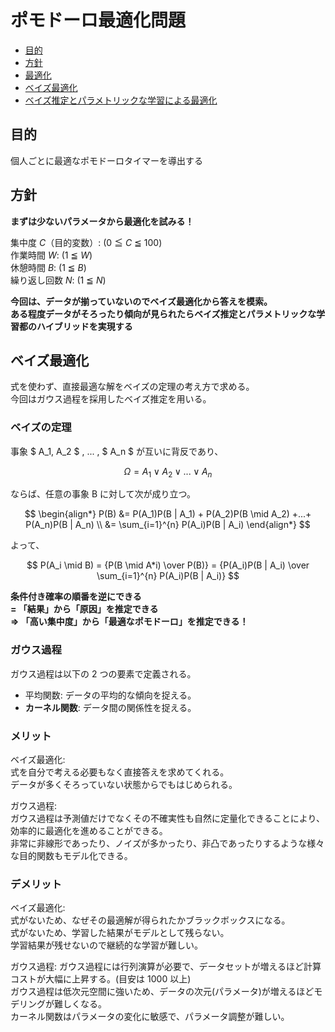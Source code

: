 # ポモドーロ最適化問題

- [目的](#目的)
- [方針](#方針)
- [最適化](#最適化)
- [ベイズ最適化](#ベイズ最適化)
- [ベイズ推定とパラメトリックな学習による最適化](#ベイズ推定とパラメトリックな学習による最適化)

## 目的

個人ごとに最適なポモドーロタイマーを導出する

## 方針

**まずは少ないパラメータから最適化を試みる！**

集中度 $C$（目的変数）: (0 $\leqq$ $C$ $\leqq$ 100)  
作業時間 $W$: (1 $\leqq$ $W$)  
休憩時間 $B$: (1 $\leqq$ $B$)  
繰り返し回数 $N$: (1 $\leqq$ $N$)

**今回は、データが揃っていないのでベイズ最適化から答えを模索。**  
**ある程度データがそろったり傾向が見られたらベイズ推定とパラメトリックな学習都のハイブリッドを実現する**

## ベイズ最適化

式を使わず、直接最適な解をベイズの定理の考え方で求める。  
今回はガウス過程を採用したベイズ推定を用いる。

### ベイズの定理

事象 $ A_1, A_2 $ , ... , $ A_n $ が互いに背反であり、

$$
\Omega = A_1 \vee A_2 \vee ... \vee A_n
$$

ならば、任意の事象 B に対して次が成り立つ。

$$
\begin{align*}
P(B) &= P(A_1)P(B | A_1) + P(A_2)P(B \mid A_2) +...+ P(A_n)P(B | A_n) \\
&= \sum_{i=1}^{n} P(A_i)P(B | A_i)
\end{align*}
$$

よって、

$$
P(A_i \mid B) = {P(B \mid A*i) \over P(B)} = {P(A_i)P(B | A_i) \over \sum_{i=1}^{n} P(A_i)P(B | A_i)}
$$

**条件付き確率の順番を逆にできる**  
**= 「結果」から「原因」を推定できる**  
**=> 「高い集中度」から「最適なポモドーロ」を推定できる！**

### ガウス過程

ガウス過程は以下の 2 つの要素で定義される。

- 平均関数: データの平均的な傾向を捉える。
- **カーネル関数**: データ間の関係性を捉える。

### メリット

ベイズ最適化:  
式を自分で考える必要もなく直接答えを求めてくれる。  
データが多くそろっていない状態からでもはじめられる。

ガウス過程:  
ガウス過程は予測値だけでなくその不確実性も自然に定量化できることにより、効率的に最適化を進めることができる。  
非常に非線形であったり、ノイズが多かったり、非凸であったりするような様々な目的関数もモデル化できる。

### デメリット

ベイズ最適化:  
式がないため、なぜその最適解が得られたかブラックボックスになる。  
式がないため、学習した結果がモデルとして残らない。  
学習結果が残せないので継続的な学習が難しい。

ガウス過程:
ガウス過程には行列演算が必要で、データセットが増えるほど計算コストが大幅に上昇する。(目安は 1000 以上)  
ガウス過程は低次元空間に強いため、データの次元(パラメータ)が増えるほどモデリングが難しくなる。  
カーネル関数はパラメータの変化に敏感で、パラメータ調整が難しい。
